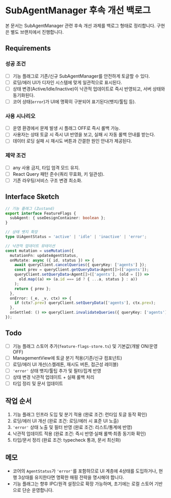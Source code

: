 # SubAgentManager 후속 개선 백로그

본 문서는 SubAgentManager 관련 후속 개선 과제를 백로그 형태로 정리합니다. 구현은 별도 브랜치에서 진행합니다.

## Requirements

### 성공 조건

- [ ] 기능 플래그로 기존/신규 SubAgentManager를 안전하게 토글할 수 있다.
- [ ] 로딩/에러 UI가 디자인 시스템에 맞게 일관적으로 표시된다.
- [ ] 상태 변경(Active/Idle/Inactive)이 낙관적 업데이트로 즉시 반영되고, 서버 상태와 동기화된다.
- [ ] 코어 상태(`error`)가 UI에 명확히 구분되어 표기된다(뱃지/툴팁 등).

### 사용 시나리오

- [ ] 운영 환경에서 문제 발생 시 플래그 OFF로 즉시 롤백 가능.
- [ ] 사용자는 상태 토글 시 즉시 UI 반영을 보고, 실패 시 자동 롤백 안내를 받는다.
- [ ] 데이터 로딩 실패 시 재시도 버튼과 간결한 원인 안내가 제공된다.

### 제약 조건

- [ ] any 사용 금지, 타입 엄격 모드 유지.
- [ ] React Query 패턴 준수(쿼리 무효화, 키 일관성).
- [ ] 기존 라우팅/서비스 구조 변경 최소화.

## Interface Sketch

```typescript
// 기능 플래그 (Zustand)
export interface FeatureFlags {
  subAgent: { useDesignContainer: boolean };
}

// 상태 뱃지 확장
type UiAgentStatus = 'active' | 'idle' | 'inactive' | 'error';

// 낙관적 업데이트 뮤테이션
const mutation = useMutation({
  mutationFn: updateAgentStatus,
  onMutate: async ({ id, status }) => {
    await queryClient.cancelQueries({ queryKey: ['agents'] });
    const prev = queryClient.getQueryData<Agent[]>(['agents']);
    queryClient.setQueryData<Agent[]>(['agents'], (old = []) =>
      old.map((a) => (a.id === id ? { ...a, status } : a))
    );
    return { prev };
  },
  onError: (_e, _v, ctx) => {
    if (ctx?.prev) queryClient.setQueryData(['agents'], ctx.prev);
  },
  onSettled: () => queryClient.invalidateQueries({ queryKey: ['agents'] }),
});
```

## Todo

- [ ] 기능 플래그 스토어 추가(`feature-flags-store.ts`) 및 기본값(개발 ON/운영 OFF)
- [ ] ManagementView에 토글 분기 적용(기존/신규 컴포넌트)
- [ ] 로딩/에러 UI 개선(스켈레톤, 재시도 버튼, 접근성 레이블)
- [ ] `'error'` 상태 뱃지/툴팁 추가 및 필터/집계 반영
- [ ] 상태 변경 낙관적 업데이트 + 실패 롤백 처리
- [ ] 타입 정리 및 문서 업데이트

## 작업 순서

1. 기능 플래그 인프라 도입 및 분기 적용 (완료 조건: 런타임 토글 동작 확인)
2. 로딩/에러 UI 개선 (완료 조건: 로딩/에러 시 표준 UI 노출)
3. `'error'` 상태 노출 및 필터 반영 (완료 조건: 리스트/통계에 반영)
4. 낙관적 업데이트 적용 (완료 조건: 즉시 반영·실패 롤백·최종 동기화 확인)
5. 타입/문서 정리 (완료 조건: typecheck 통과, 문서 최신화)

## 메모

- 코어의 `AgentStatus`가 `'error'`를 포함하므로 UI 계층에 4상태를 도입하거나, 현행 3상태를 유지한다면 명확한 매핑 전략을 명시해야 합니다.
- 기능 플래그는 향후 IPC/원격 설정으로 확장 가능하며, 초기에는 로컬 스토어 기반으로 단순 운영합니다.
